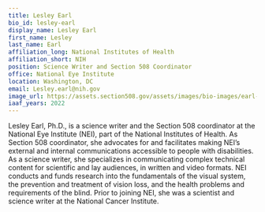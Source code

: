 ```yaml
---
title: Lesley Earl
bio_id: lesley-earl
display_name: Lesley Earl
first_name: Lesley
last_name: Earl
affiliation_long: National Institutes of Health
affiliation_short: NIH
position: Science Writer and Section 508 Coordinator
office: National Eye Institute
location: Washington, DC
email: Lesley.earl@nih.gov
image_url: https://assets.section508.gov/assets/images/bio-images/earl-lesley.png
iaaf_years: 2022
---
```

Lesley Earl, Ph.D., is a science writer and the Section 508 coordinator at the National Eye Institute (NEI), part of the National Institutes of Health. As Section 508 coordinator, she advocates for and facilitates making NEI’s external and internal communications accessible to people with disabilities. As a science writer, she specializes in communicating complex technical content for scientific and lay audiences, in written and video formats. NEI conducts and funds research into the fundamentals of the visual system, the prevention and treatment of vision loss, and the health problems and requirements of the blind. Prior to joining NEI, she was a scientist and science writer at the National Cancer Institute.